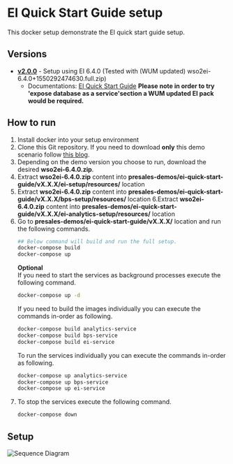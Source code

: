 # EI Quick Start Guide setup
This docker setup demonstrate the EI quick start guide setup.

## Versions
* [**v2.0.0**](v2.0.0) - Setup using EI 6.4.0 (Tested with (WUM updated) wso2ei-6.4.0+1550292474630.full.zip)
  * Documentations: [EI Quick Start Guide](https://docs.wso2.com/display/EI640/Quick+Start+Guide)
**Please note in order to try 'expose database as a service'section a WUM updated EI pack would be required.**

## How to run
1. Install docker into your setup environment
2. Clone this Git repository. If you need to download **only** this demo scenario follow [this blog](http://amalg-blogs.blogspot.com/2017/12/github-clone-only-sub-directory-of.html).
3. Depending on the demo version you choose to run, download the desired **wso2ei-6.4.0.zip**.
4. Extract **wso2ei-6.4.0.zip** content into **presales-demos/ei-quick-start-guide/vX.X.X/ei-setup/resources/** location
5. Extract **wso2ei-6.4.0.zip** content into  **presales-demos/ei-quick-start-guide/vX.X.X/bps-setup/resources/** location
6.Extract **wso2ei-6.4.0.zip** content into  **presales-demos/ei-quick-start-guide/vX.X.X/ei-analytics-setup/resources/** location
7. Go to **presales-demos/ei-quick-start-guide/vX.X.X/** location and run the following commands.
    ```bash
    ## Below command will build and run the full setup.
    docker-compose build
    docker-compose up
    ```
    **Optional**  
    If you need to start the services as background processes execute the following command.
    ```bash
    docker-compose up -d
    ```
    If you need to build the images individually you can execute the commands in-order as following.
    ```bash
    docker-compose build analytics-service
    docker-compose build bps-service
    docker-compose build ei-service
    ```
    To run the services individually you can execute the commands in-order as following.
    ```bash
    docker-compose up analytics-service
    docker-compose up bps-service
    docker-compose up ei-service
    ```
8. To stop the services execute the following command.
   ```bash
   docker-compose down
   ``` 
## Setup 
![Sequence Diagram](v2.0.0/other-resources/diagrams/sequence-diagram.png "Sequence Diagram")